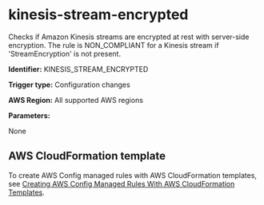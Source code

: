 # kinesis\-stream\-encrypted<a name="kinesis-stream-encrypted"></a>

Checks if Amazon Kinesis streams are encrypted at rest with server\-side encryption\. The rule is NON\_COMPLIANT for a Kinesis stream if 'StreamEncryption' is not present\. 

**Identifier:** KINESIS\_STREAM\_ENCRYPTED

**Trigger type:** Configuration changes

**AWS Region:** All supported AWS regions

**Parameters:**

None  

## AWS CloudFormation template<a name="w76aac11c31c17b7d323c15"></a>

To create AWS Config managed rules with AWS CloudFormation templates, see [Creating AWS Config Managed Rules With AWS CloudFormation Templates](aws-config-managed-rules-cloudformation-templates.md)\.